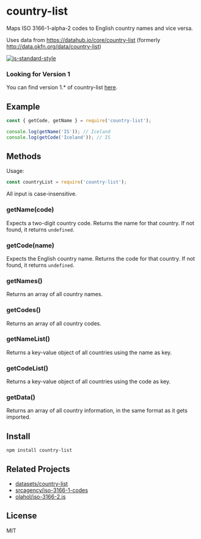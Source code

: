 # country-list

Maps ISO 3166-1-alpha-2 codes to English country names and vice versa.

Uses data from https://datahub.io/core/country-list (formerly http://data.okfn.org/data/country-list)

[![js-standard-style](https://cdn.rawgit.com/feross/standard/master/badge.svg)](https://github.com/feross/standard)

### Looking for Version 1
You can find version 1.* of country-list [here](https://github.com/fannarsh/country-list/tree/1.x).

## Example

``` js
const { getCode, getName } = require('country-list');

console.log(getName('IS')); // Iceland
console.log(getCode('Iceland')); // IS
```

## Methods

Usage:

``` js
const countryList = require('country-list');
```
All input is case-insensitive.

### getName(code)

Expects a two-digit country code.
Returns the name for that country.
If not found, it returns `undefined`.

### getCode(name)

Expects the English country name.
Returns the code for that country.
If not found, it returns `undefined`.

### getNames()

Returns an array of all country names.

### getCodes()

Returns an array of all country codes.

### getNameList()

Returns a key-value object of all countries using the name as key.

### getCodeList()

Returns a key-value object of all countries using the code as key.

### getData()

Returns an array of all country information, in the same format as it gets imported.

## Install

``` cli
npm install country-list
```

## Related Projects
 - [datasets/country-list](https://github.com/datasets/country-list)
 - [srcagency/iso-3166-1-codes](https://github.com/srcagency/iso-3166-1-codes)
 - [olahol/iso-3166-2.js](https://github.com/olahol/iso-3166-2.js)

## License

MIT
